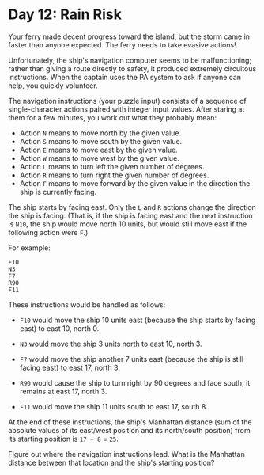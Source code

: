 # Day 12: Rain Risk

Your ferry made decent progress toward the island, but the storm came in faster
than anyone expected. The ferry needs to take evasive actions!

Unfortunately, the ship's navigation computer seems to be malfunctioning; rather
than giving a route directly to safety, it produced extremely circuitous
instructions. When the captain uses the PA system to ask if anyone can help, you
quickly volunteer.

The navigation instructions (your puzzle input) consists of a sequence of
single-character actions paired with integer input values. After staring at them
for a few minutes, you work out what they probably mean:

- Action `N` means to move north by the given value.
- Action `S` means to move south by the given value.
- Action `E` means to move east by the given value.
- Action `W` means to move west by the given value.
- Action `L` means to turn left the given number of degrees.
- Action `R` means to turn right the given number of degrees.
- Action `F` means to move forward by the given value in the direction the ship is
  currently facing.

The ship starts by facing east. Only the `L` and `R` actions change the
direction the ship is facing. (That is, if the ship is facing east and the next
instruction is `N10`, the ship would move north 10 units, but would still move
east if the following action were `F`.)

For example:

```
F10
N3
F7
R90
F11
```

These instructions would be handled as follows:

- `F10` would move the ship 10 units east (because the ship starts by facing
  east) to east 10, north 0.

- `N3` would move the ship 3 units north to east 10, north 3.

- `F7` would move the ship another 7 units east (because the ship is still
  facing east) to east 17, north 3.

- `R90` would cause the ship to turn right by 90 degrees and face south; it
  remains at east 17, north 3.

- `F11` would move the ship 11 units south to east 17, south 8.

At the end of these instructions, the ship's Manhattan distance (sum of the
absolute values of its east/west position and its north/south position) from its
starting position is `17 + 8` = `25`.

Figure out where the navigation instructions lead. What is the Manhattan
distance between that location and the ship's starting position?
